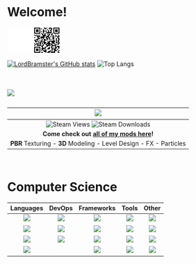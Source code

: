 # Welcome!
<img src="assets/img/qr-code-home-001.png"> <img src="assets/img/qr-code-home-002.png">

[![LordBramster's GitHub stats](https://github-readme-stats.vercel.app/api?username=LordBramster&hide=prs&show_icons=true&theme=ayu-mirage)](https://github.com/anuraghazra/github-readme-stats) ![Top Langs](https://github-readme-stats.vercel.app/api/top-langs/?username=LordBramster&theme=ayu-mirage&layout=compact&langs_count=10)


<!---
# <img src="https://img.icons8.com/fluency/2x/steam.png"> Workshop Content
# <img src="https://community.akamai.steamstatic.com/public/images/sharedfiles/banner_browse_workshop.jpg">
# <img src="https://community.akamai.steamstatic.com/public/shared/images/header/logo_steam.svg?t=962016">
-->

# <img width="20%" src="https://community.akamai.steamstatic.com/public/shared/images/header/logo_steam.svg?t=962016">

| <img width="50%" src="https://content.2000ad.com/Alpha_NoBZGradient_Horizontal.png"> |
| :-------------: |
| ![Steam Views](https://img.shields.io/steam/views/484782972?label=My%20Workshop%20Views&style=flat-square&logo=steam) ![Steam Downloads](https://img.shields.io/steam/downloads/484782972?color=red&label=Downloads&style=flat-square&logo=steam) |
| **Come check out [all of my mods here](https://steamcommunity.com/id/SirBrambley/myworkshopfiles/)!** |
| **PBR** Texturing - **3D** Modeling - Level Design - FX - Particles |


<br/>

# Computer Science

|**Languages**|**DevOps**|**Frameworks**|**Tools**|**Other**|
|:------------:|:------------:|:------------:|:------------:| :------------:|
| <img src="https://img.icons8.com/color/2x/python.png"/> | <img width="100%" src="https://www.vectorlogo.zone/logos/gitlab/gitlab-ar21.svg"> | <img src="https://img.icons8.com/color/2x/amazon-web-services.png"/> | <img src="https://img.icons8.com/external-tal-revivo-color-tal-revivo/2x/external-neo4j-a-graph-database-management-system-developed-logo-color-tal-revivo.png"/> | <img src="https://img.icons8.com/color/2x/blender-3d.png"/> |
| <img src="https://img.icons8.com/color/2x/c-sharp-logo.png"/> | <img width="100%" src="https://www.vectorlogo.zone/logos/git-scm/git-scm-ar21.svg"> | <img width="100%" src="https://www.vectorlogo.zone/logos/djangoproject/djangoproject-ar21.svg"> | <img width="100%" src="https://www.vectorlogo.zone/logos/yaml/yaml-ar21.svg">| <img width="80%" src="https://img.icons8.com/nolan/2x/substance-painter.png"/>|
| <img src="https://img.icons8.com/color/2x/java-coffee-cup-logo.png"/> | <img width="200%" src="https://www.vectorlogo.zone/logos/docker/docker-ar21.svg"> | <img width="100%" src="https://img.icons8.com/color/2x/numpy.png"> |<img width="100%" src="https://www.vectorlogo.zone/logos/tcl/tcl-ar21.svg"> | <img src="https://img.icons8.com/color/2x/gimp.png"/> |
| <img src="https://img.icons8.com/external-tal-revivo-color-tal-revivo/2x/external-powershell-a-task-based-command-line-shell-and-scripting-language-logo-color-tal-revivo.png"/> |  | <img width="50%" src="https://img.icons8.com/color/2x/bot.png">|<img width="100%" src="https://www.vectorlogo.zone/logos/json/json-ar21.svg"> | <img src="https://img.icons8.com/color/2x/wordpress.png"/> |
